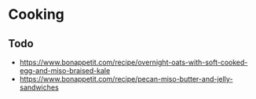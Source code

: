 # Cooking

## Todo

* https://www.bonappetit.com/recipe/overnight-oats-with-soft-cooked-egg-and-miso-braised-kale
* https://www.bonappetit.com/recipe/pecan-miso-butter-and-jelly-sandwiches
